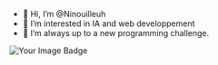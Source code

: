 - 👋 Hi, I’m @Ninouilleuh
- 👀 I’m interested in IA and web developpement
- 🌱 I’m always up to a new programming challenge. 

<img src="https://tryhackme-badges.s3.amazonaws.com/palomaresnina3.png" alt="Your Image Badge" />
